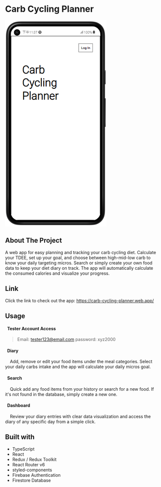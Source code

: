 # Carb Cycling Planner

[![website image](https://github.com/MegaPanda/carb-cycling-planner/blob/master/public/home.png?raw=true)](https://megapanda.github.io/fluffy-tshirt-shop/)

## About The Project
A web app for easy planning and tracking your carb cycling diet. Calculate your TDEE, set up your goal, and choose between high-mid-low carb to know your daily targeting micros. Search or simply create your own food data to keep your diet diary on track. The app will automatically calculate the consumed calories and visualize your progress.

## Link
Click the link to check out the app: https://carb-cycling-planner.web.app/

## Usage
#### &nbsp;&nbsp;Tester Account Access
> Email: tester123@email.com
> password: xyz2000

#### &nbsp;&nbsp;Diary
&nbsp;&nbsp;&nbsp;&nbsp;Add, remove or edit your food items under the meal categories. Select your daily carbs intake and the app will calculate your daily micros goal.

#### &nbsp;&nbsp;Search
&nbsp;&nbsp;&nbsp;&nbsp;Quick add any food items from your history or search for a new food. If it's not found in the database, simply create a new one.

#### &nbsp;&nbsp;Dashboard
&nbsp;&nbsp;&nbsp;&nbsp;Review your diary entries with clear data visualization and access the diary of any specific day from a simple click.

## Built with
- TypeScript
- React
- Redux / Redux Toolkit
- React Router v6
- styled-components
- Firebase Authentication
- Firestore Database

